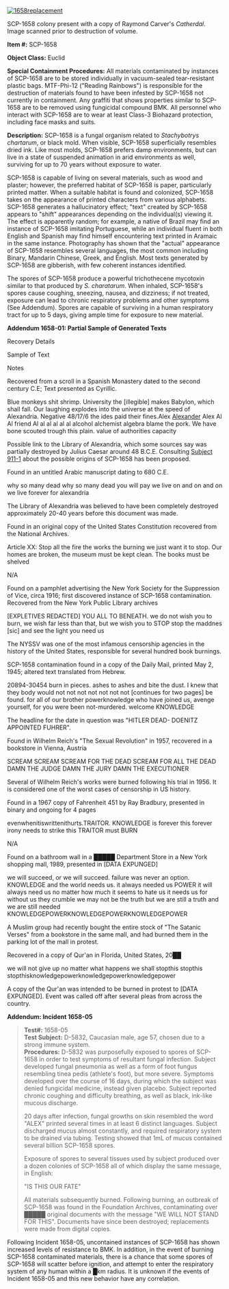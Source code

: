 [![1658replacement](http://scp-wiki.wdfiles.com/local--resized-images/scp-1658/1658replacement/medium.jpg)](http://scp-wiki.wdfiles.com/local--files/scp-1658/1658replacement)

SCP-1658 colony present with a copy of Raymond Carver's _Catherdal_. Image scanned prior to destruction of volume.

**Item #:** SCP-1658

**Object Class:** Euclid

**Special Containment Procedures:** All materials contaminated by instances of SCP-1658 are to be stored individually in vacuum-sealed tear-resistant plastic bags. MTF-Phi-12 ("Reading Rainbows") is responsible for the destruction of materials found to have been infested by SCP-1658 not currently in containment. Any graffiti that shows properties similar to SCP-1658 are to be removed using fungicidal compound BMK. All personnel who interact with SCP-1658 are to wear at least Class-3 Biohazard protection, including face masks and suits.

**Description:** SCP-1658 is a fungal organism related to _Stachybotrys chartarum_, or black mold. When visible, SCP-1658 superficially resembles dried ink. Like most molds, SCP-1658 prefers damp environments, but can live in a state of suspended animation in arid environments as well, surviving for up to 70 years without exposure to water.

SCP-1658 is capable of living on several materials, such as wood and plaster; however, the preferred habitat of SCP-1658 is paper, particularly printed matter. When a suitable habitat is found and colonized, SCP-1658 takes on the appearance of printed characters from various alphabets. SCP-1658 generates a hallucinatory effect; "text" created by SCP-1658 appears to "shift" appearances depending on the individual(s) viewing it. The effect is apparently random; for example, a native of Brazil may find an instance of SCP-1658 imitating Portuguese, while an individual fluent in both English and Spanish may find himself encountering text printed in Aramaic in the same instance. Photography has shown that the "actual" appearance of SCP-1658 resembles several languages, the most common including Binary, Mandarin Chinese, Greek, and English. Most texts generated by SCP-1658 are gibberish, with few coherent instances identified.

The spores of SCP-1658 produce a powerful trichothecene mycotoxin similar to that produced by _S. charatarum_. When inhaled, SCP-1658's spores cause coughing, sneezing, nausea, and dizziness; if not treated, exposure can lead to chronic respiratory problems and other symptoms (See Addendum). Spores are capable of surviving in a human respiratory tract for up to 5 days, giving ample time for exposure to new material.

**Addendum 1658-01: Partial Sample of Generated Texts**  

Recovery Details

Sample of Text

Notes

Recovered from a scroll in a Spanish Monastery dated to the second century C.E; Text presented as Cyrillic.

Blue monkeys shit shrimp. University the \[illegible\] makes Babylon, which shall fall. Our laughing explodes into the universe at the speed of Alexandria. Negative 48/17/6 the ides paid their fines.Alex [Alexander](/scp-1909) Alex Al Al friend Al al al al al al alcohol alchemist algebra blame the pork. We have bone scouted trough this plain. value of authorities capacity

Possible link to the Library of Alexandria, which some sources say was partially destroyed by Julius Caesar around 48 B.C.E. Consulting [Subject 911-1](/scp-911) about the possible origins of SCP-1658 has been proposed.

Found in an untitled Arabic manuscript dating to 680 C.E.

why so many dead why so many dead you will pay we live on and on and on we live forever for alexandria

The Library of Alexandria was believed to have been completely destroyed approximately 20-40 years before this document was made.

Found in an original copy of the United States Constitution recovered from the National Archives.

Article XX: Stop all the fire the works the burning we just want it to stop. Our homes are broken, the museum must be kept clean. The books must be shelved

N/A

Found on a pamphlet advertising the New York Society for the Suppression of Vice, circa 1916; first discovered instance of SCP-1658 contamination. Recovered from the New York Public Library archives

\[EXPLETIVES REDACTED\] YOU ALL TO BENEATH. we do not wish you to burn, we wish far less than that, but we wish you to STOP stop the maddnes \[sic\] and see the light you need us

The NYSSV was one of the most infamous censorship agencies in the history of the United States, responsible for several hundred book burnings.

SCP-1658 contamination found in a copy of the Daily Mail, printed May 2, 1945; altered text translated from Hebrew.

20894-30454 burn in pieces. ashes to ashes and bite the dust. I knew that they body would not not not not not not not \[continues for two pages\] be found. for all of our brother powerknowledge who have joined us, avenge yourself, for you were been not-murdered. welcome KNOWLEDGE

The headline for the date in question was "HITLER DEAD- DOENITZ APPOINTED FUHRER".

Found in Wilhelm Reich's "The Sexual Revolution" in 1957, recovered in a bookstore in Vienna, Austria

SCREAM SCREAM SCREAM FOR THE DEAD SCREAM FOR ALL THE DEAD DAMN THE JUDGE DAMN THE JURY DAMN THE EXECUTIONER

Several of Wilhelm Reich's works were burned following his trial in 1956. It is considered one of the worst cases of censorship in US history.

Found in a 1967 copy of Fahrenheit 451 by Ray Bradbury, presented in binary and ongoing for 4 pages

evenwhenitiswrittenithurts.TRAITOR. KNOWLEDGE is forever this forever irony needs to strike this TRAITOR must BURN

N/A

Found on a bathroom wall in a █████ Department Store in a New York shopping mall, 1989, presented in \[DATA EXPUNGED\]

we will succeed, or we will succeed. failure was never an option. KNOWLEDGE and the world needs us. it always needed us POWER it will always need us no matter how much it seems to hate us it needs us for without us they crumble we may not be the truth but we are still a truth and we are still needed KNOWLEDGEPOWERKNOWLEDGEPOWERKNOWLEDGEPOWER

A Muslim group had recently bought the entire stock of "The Satanic Verses" from a bookstore in the same mall, and had burned them in the parking lot of the mall in protest.

Recovered in a copy of Qur'an in Florida, United States, 20██

we will not give up no matter what happens we shall stopthis stopthis stopthisknowledgepowerknowledgepowerknowledgepower

A copy of the Qur'an was intended to be burned in protest to \[DATA EXPUNGED\]. Event was called off after several pleas from across the country.

**Addendum: Incident 1658-05**

> **Test#:** 1658-05  
> **Test Subject:** D-5832, Caucasian male, age 57, chosen due to a strong immune system.  
> **Procedures:** D-5832 was purposefully exposed to spores of SCP-1658 in order to test symptoms of resultant fungal infection. Subject developed fungal pneumonia as well as a form of foot fungus resembling tinea pedis (athlete's foot), but more severe. Symptoms developed over the course of 16 days, during which the subject was denied fungicidal medicine, instead given placebo. Subject reported chronic coughing and difficulty breathing, as well as black, ink-like mucous discharge.
> 
> 20 days after infection, fungal growths on skin resembled the word "ALEX" printed several times in at least 6 distinct languages. Subject discharged mucus almost constantly, and required respiratory system to be drained via tubing. Testing showed that 1mL of mucus contained several billion SCP-1658 spores.
> 
> Exposure of spores to several tissues used by subject produced over a dozen colonies of SCP-1658 all of which display the same message, in English:
> 
> "IS THIS OUR FATE"
> 
> All materials subsequently burned. Following burning, an outbreak of SCP-1658 was found in the Foundation Archives, contaminating over █████ original documents with the message "WE WILL NOT STAND FOR THIS". Documents have since been destroyed; replacements were made from digital copies.

Following Incident 1658-05, uncontained instances of SCP-1658 has shown increased levels of resistance to BMK. In addition, in the event of burning SCP-1658 contaminated materials, there is a chance that some spores of SCP-1658 will scatter before ignition, and attempt to enter the respiratory system of any human within a █km radius. It is unknown if the events of Incident 1658-05 and this new behavior have any correlation.
